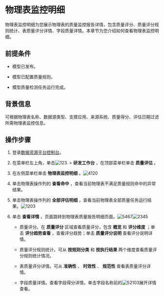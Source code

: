 物理表监控明细 
============================

物理表监控明细为您展示物理表的质量监控报告详情，包含质量评分、质量评分规则统计、表质量评分详情、字段质量详情。本章节为您介绍如何查看物理表监控明细。

前提条件 
-------------------------

* 模型已发布。

  

*
  模型已配置质量规则。

  

*
  模型质量检测任务运行完成。

  




背景信息 
-------------------------

可根据物理表名称、数据源类型、支撑应用、来源系统、质量得分、评估日期过滤所需物理表监控信息。

操作步骤 
-------------------------

1. 登录[数据资源平台控制台](https://dataq.console.aliyun.com)。

   

2. 在菜单栏左上角，单击![123.](https://static-aliyun-doc.oss-accelerate.aliyuncs.com/assets/img/zh-CN/3117223261/p280931.png) \> **研发工作台** ，在顶部菜单栏单击 **质量评估** 。

   

3. 在左侧菜单栏单击 **物理表监控明细** 。![4120](https://static-aliyun-doc.oss-accelerate.aliyuncs.com/assets/img/zh-CN/3117223261/p281960.png)

   

4. 单击物理表操作列的 **查看命中** ，查看当前物理表不满足质量规则命中的异常结果。

   

5. 单击物理表操作列的 **全部评估明细** ，查看当前物理表全部质量任务运行结果。![1203](https://static-aliyun-doc.oss-accelerate.aliyuncs.com/assets/img/zh-CN/3117223261/p281963.png)

   

6. 单击 **查看详情** ，页面跳转到物理表质量报告明细页面。![5467](https://static-aliyun-doc.oss-accelerate.aliyuncs.com/assets/img/zh-CN/3117223261/p281982.png)![2345](https://static-aliyun-doc.oss-accelerate.aliyuncs.com/assets/img/zh-CN/3117223261/p281984.png)

   * 质量评分。在 **质量评分** 区域查看质量评分，包含 **概览** 和 **评分维度** ；单击 **评分趋势查看** ，查看评分趋势；单击 **质量评分说明** 查看评分说明详情。

     
   
   * 质量评分规则统计。可从 **按规则分类** 和 **按执行结果** 两个维度查看质量评分规则统计情况。

     
   
   * 表质量评分详情。可从 **准确性** 、 **时效性** 、 **规范性** 查看表质量评分详情。

     
   
   * 字段质量详情。查看字段得分详情，单击字段名称前的![52103](https://static-aliyun-doc.oss-accelerate.aliyuncs.com/assets/img/zh-CN/4117223261/p281979.png)展开详情查看。

     
   

   



